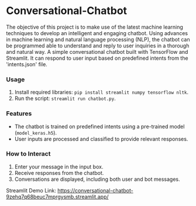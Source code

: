 # Conversational-Chatbot

The objective of this project is to make use of the latest machine learning techniques to develop an intelligent and engaging chatbot. Using advances in machine learning and natural language processing (NLP), the chatbot can be programmed able to understand and reply to user inquiries in a thorough and natural way. A simple conversational chatbot built with TensorFlow and Streamlit. It can respond to user input based on predefined intents from the 'intents.json' file.

### Usage

1. Install required libraries: `pip install streamlit numpy tensorflow nltk`.
2. Run the script: `streamlit run chatbot.py`.

### Features

- The chatbot is trained on predefined intents using a pre-trained model (`model_keras.h5`).
- User inputs are processed and classified to provide relevant responses.

### How to Interact

1. Enter your message in the input box.
2. Receive responses from the chatbot.
3. Conversations are displayed, including both user and bot messages.


Streamlit Demo Link: https://conversational-chatbot-9zehq7q68beuc7mprgysmb.streamlit.app/
